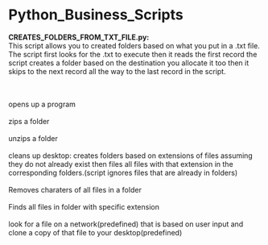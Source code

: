 # Python_Business_Scripts


<b>CREATES_FOLDERS_FROM_TXT_FILE.py:</b><br>
This script allows you to created folders based on what you put in a .txt file. The script first looks for the .txt to execute then it reads the first record the script creates a folder based on the destination you allocate it too then it skips to the next record all the way to the last record in the script.


<br><br>
opens up a program
<br><br>
zips a folder
<br><br>
unzips a folder
<br><br>
cleans up desktop:
creates folders based on extensions of files assuming they do not already exist then files all files with that extension in the corresponding folders.(script ignores files that are already in folders)
<br><br>
Removes charaters of all files in a folder
<br><br>
Finds all files in folder with specific extension
<br><br>
look for a file on a network(predefined) that is based on user input and clone a copy of that file to your desktop(predefined)
<br><br>
